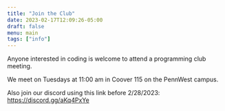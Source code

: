 ```yaml
---
title: "Join the Club"
date: 2023-02-17T12:09:26-05:00
draft: false 
menu: main
tags: ["info"]
---
```


Anyone interested in coding is welcome to attend a programming club meeting.

We meet on Tuesdays at 11:00 am in Coover 115 on the PennWest campus.

Also join our discord using this link before 2/28/2023: 
https://discord.gg/aKq4PxYe









